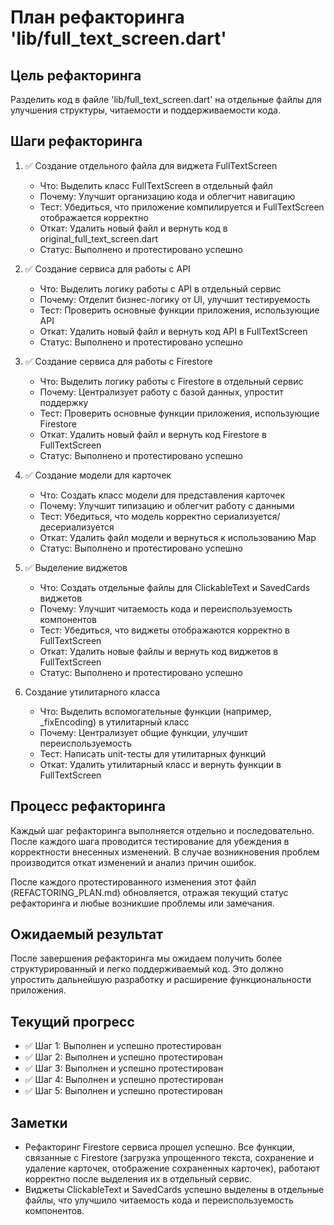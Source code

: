 # План рефакторинга 'lib/full_text_screen.dart'

## Цель рефакторинга
Разделить код в файле 'lib/full_text_screen.dart' на отдельные файлы для улучшения структуры, читаемости и поддерживаемости кода.

## Шаги рефакторинга

1. ✅ Создание отдельного файла для виджета FullTextScreen
   - Что: Выделить класс FullTextScreen в отдельный файл
   - Почему: Улучшит организацию кода и облегчит навигацию
   - Тест: Убедиться, что приложение компилируется и FullTextScreen отображается корректно
   - Откат: Удалить новый файл и вернуть код в original_full_text_screen.dart
   - Статус: Выполнено и протестировано успешно

2. ✅ Создание сервиса для работы с API
   - Что: Выделить логику работы с API в отдельный сервис
   - Почему: Отделит бизнес-логику от UI, улучшит тестируемость
   - Тест: Проверить основные функции приложения, использующие API
   - Откат: Удалить новый файл и вернуть код API в FullTextScreen
   - Статус: Выполнено и протестировано успешно

3. ✅ Создание сервиса для работы с Firestore
   - Что: Выделить логику работы с Firestore в отдельный сервис
   - Почему: Централизует работу с базой данных, упростит поддержку
   - Тест: Проверить основные функции приложения, использующие Firestore
   - Откат: Удалить новый файл и вернуть код Firestore в FullTextScreen
   - Статус: Выполнено и протестировано успешно

4. ✅ Создание модели для карточек
   - Что: Создать класс модели для представления карточек
   - Почему: Улучшит типизацию и облегчит работу с данными
   - Тест: Убедиться, что модель корректно сериализуется/десериализуется
   - Откат: Удалить файл модели и вернуться к использованию Map
   - Статус: Выполнено и протестировано успешно

5. ✅ Выделение виджетов
   - Что: Создать отдельные файлы для ClickableText и SavedCards виджетов
   - Почему: Улучшит читаемость кода и переиспользуемость компонентов
   - Тест: Убедиться, что виджеты отображаются корректно в FullTextScreen
   - Откат: Удалить новые файлы и вернуть код виджетов в FullTextScreen
   - Статус: Выполнено и протестировано успешно

6. Создание утилитарного класса
   - Что: Выделить вспомогательные функции (например, _fixEncoding) в утилитарный класс
   - Почему: Централизует общие функции, улучшит переиспользуемость
   - Тест: Написать unit-тесты для утилитарных функций
   - Откат: Удалить утилитарный класс и вернуть функции в FullTextScreen

## Процесс рефакторинга

Каждый шаг рефакторинга выполняется отдельно и последовательно. После каждого шага проводится тестирование для убеждения в корректности внесенных изменений. В случае возникновения проблем производится откат изменений и анализ причин ошибок.

После каждого протестированного изменения этот файл (REFACTORING_PLAN.md) обновляется, отражая текущий статус рефакторинга и любые возникшие проблемы или замечания.

## Ожидаемый результат

После завершения рефакторинга мы ожидаем получить более структурированный и легко поддерживаемый код. Это должно упростить дальнейшую разработку и расширение функциональности приложения.

## Текущий прогресс

- ✅ Шаг 1: Выполнен и успешно протестирован
- ✅ Шаг 2: Выполнен и успешно протестирован
- ✅ Шаг 3: Выполнен и успешно протестирован
- ✅ Шаг 4: Выполнен и успешно протестирован
- ✅ Шаг 5: Выполнен и успешно протестирован

## Заметки

- Рефакторинг Firestore сервиса прошел успешно. Все функции, связанные с Firestore (загрузка упрощенного текста, сохранение и удаление карточек, отображение сохраненных карточек), работают корректно после выделения их в отдельный сервис.
- Виджеты ClickableText и SavedCards успешно выделены в отдельные файлы, что улучшило читаемость кода и переиспользуемость компонентов.
